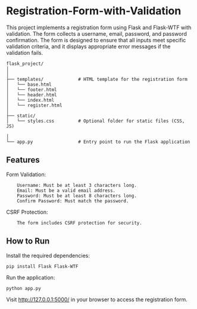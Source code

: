# Registration-Form-with-Validation
This project implements a registration form using Flask and Flask-WTF with validation. The form collects a username, email, password, and password confirmation. The form is designed to ensure that all inputs meet specific validation criteria, and it displays appropriate error messages if the validation fails.

```
flask_project/
│  
│
├── templates/             # HTML template for the registration form
│   └── base.html      
│   └── footer.html      
│   └── header.html     
│   └── index.html      
│   └── register.html     
│
├── static/
│   └── styles.css         # Optional folder for static files (CSS, JS)
                        
│
└── app.py                 # Entry point to run the Flask application

```

## Features

Form Validation:

        Username: Must be at least 3 characters long.
        Email: Must be a valid email address.
        Password: Must be at least 8 characters long.
        Confirm Password: Must match the password.


CSRF Protection: 

        The form includes CSRF protection for security.    



## How to Run

Install the required dependencies:


```
pip install Flask Flask-WTF       
```

Run the application:
```
python app.py
```

Visit http://127.0.0.1:5000/ in your browser to access the registration form.